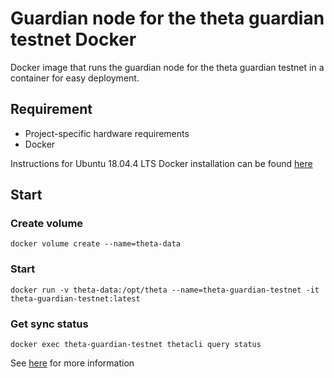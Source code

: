 # Guardian node for the theta guardian testnet Docker
Docker image that runs the guardian node for the theta guardian testnet in a container for easy deployment.

## Requirement
* Project-specific hardware requirements
* Docker

Instructions for Ubuntu 18.04.4 LTS Docker installation can be found [here](https://github.com/egoni/docker/blob/master/README.md)
## Start
### Create volume
```
docker volume create --name=theta-data
```
### Start
```
docker run -v theta-data:/opt/theta --name=theta-guardian-testnet -it theta-guardian-testnet:latest
```
### Get sync status
```
docker exec theta-guardian-testnet thetacli query status
```

See [here](https://github.com/thetatoken/guardian-testnet-guide/blob/master/docs/CLI.md#running-a-guardian-node-through-command-line) for more information